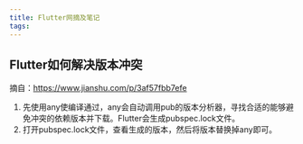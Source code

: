 ```yaml
---
title: Flutter网摘及笔记
tags:
---
```


## Flutter如何解决版本冲突

摘自：https://www.jianshu.com/p/3af57fbb7efe

1. 先使用any使编译通过，any会自动调用pub的版本分析器，寻找合适的能够避免冲突的依赖版本并下载。Flutter会生成pubspec.lock文件。
2. 打开pubspec.lock文件，查看生成的版本，然后将版本替换掉any即可。



